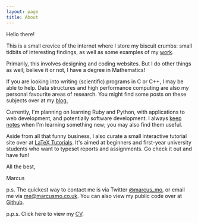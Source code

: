 ```yaml
---
layout: page
title: About
---
```


Hello there! 

This is a small crevice of the internet where I store my biscuit crumbs: small tidbits of interesting findings, as well as some examples of my [work](/work).

Primarily, this involves designing and coding websites. But I do other things as well; believe it or not, I have a degree in Mathematics!

If you are looking into writing (scientific) programs in C or C++, I may be able to help. Data structures and high performance computing are also my personal favourite areas of research. You might find some posts on these subjects over at my [blog.](/)

Currently, I'm planning on learning Ruby and Python, with applications to web development, and potentially software development. I always [keep notes](https://github.com/gobbledygook88/Notes-On) when I'm learning something new; you may also find them useful.

Aside from all that funny business, I also curate a small interactive tutorial site over at [LaTeX Tutorials](http://latextutorials.co.uk). It's aimed at beginners and first-year university students who want to typeset reports and assignments. Go check it out and have fun!

All the best,

Marcus

p.s. The quickest way to contact me is via Twitter [@marcus_mo](https://twitter.com/marcus_mo), or email me via [me@marcusmo.co.uk](mailto:me@marcusmo.co.uk). You can also view my public code over at [Github](https://github.com/gobbledygook88/).

p.p.s. Click here to view my [CV](/about/cv).
